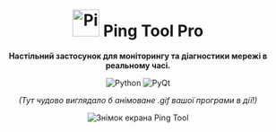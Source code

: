 <div align="center"> <h1> <img src="https://raw.githubusercontent.com/particle-one/multiping/main/app.ico" width="48" alt="Ping Tool Icon"> Ping Tool Pro </h1> <p> <strong>Настільний застосунок для моніторингу та діагностики мережі в реальному часі.</strong> </p> <p> <img alt="Python" src="https://img.shields.io/badge/Made%20with-Python-3776AB.svg?style=for-the-badge&logo=python"> <img alt="PyQt" src="https://img.shields.io/badge/UI%20with-PyQt6-41CD52.svg?style=for-the-badge&logo=qt"> </p> </div>

<div align="center"> <em>(Тут чудово виглядало б анімоване .gif вашої програми в дії!)</em>


<img src="https://i.imgur.com/your-app-screenshot.png" alt="Знімок екрана Ping Tool"> </div>

